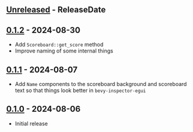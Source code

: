 <!-- next-header -->
## [Unreleased] - ReleaseDate

## [0.1.2] - 2024-08-30

- Add `Scoreboard::get_score` method
- Improve naming of some internal things

## [0.1.1] - 2024-08-07

- Add `Name` components to the scoreboard background and scoreboard text so that things look better in `bevy-inspector-egui`

## [0.1.0] - 2024-08-06

- Initial release

<!-- next-url -->
[Unreleased]: https://github.com/CleanCut/bevy_scoreboard/compare/v0.1.2...HEAD
[0.1.2]: https://github.com/CleanCut/bevy_scoreboard/compare/v0.1.1...v0.1.2
[0.1.1]: https://github.com/CleanCut/bevy_scoreboard/compare/v0.1.0...v0.1.1
[0.1.0]: https://github.com/CleanCut/bevy_scoreboard/compare/v0.0.0...v0.1.0
